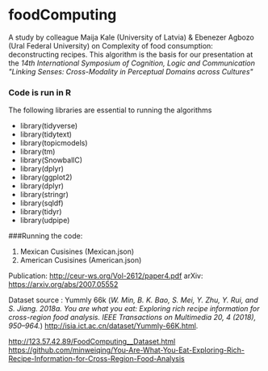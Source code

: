 ﻿# foodComputing
A study by colleague Maija Kale (University of Latvia) & Ebenezer Agbozo (Ural Federal University) on Complexity of food consumption: deconstructing recipes.
This algorithm is the basis for our presentation at the *14th International Symposium of Cognition, Logic and Communication
"Linking Senses: Cross-Modality in Perceptual Domains across Cultures"*

### Code is run in R
The following libraries are essential to running the algorithms
* library(tidyverse)
* library(tidytext) 
* library(topicmodels) 
* library(tm)
* library(SnowballC) 
* library(dplyr)
* library(ggplot2)
* library(dplyr)
* library(stringr)
* library(sqldf)
* library(tidyr)
* library(udpipe)

###Running the code:
1. Mexican Cusisines (Mexican.json)
2. American Cusisines (American.json) 


Publication: http://ceur-ws.org/Vol-2612/paper4.pdf 
arXiv: https://arxiv.org/abs/2007.05552

Dataset source : 
Yummly 66k (*W. Min, B. K. Bao, S. Mei, Y. Zhu, Y. Rui, and S. Jiang. 2018a. You are what you eat: Exploring rich recipe information for cross-region food analysis. IEEE
Transactions on Multimedia 20, 4 (2018), 950–964.*) 
http://isia.ict.ac.cn/dataset/Yummly-66K.html. 


http://123.57.42.89/FoodComputing__Dataset.html
https://github.com/minweiqing/You-Are-What-You-Eat-Exploring-Rich-Recipe-Information-for-Cross-Region-Food-Analysis